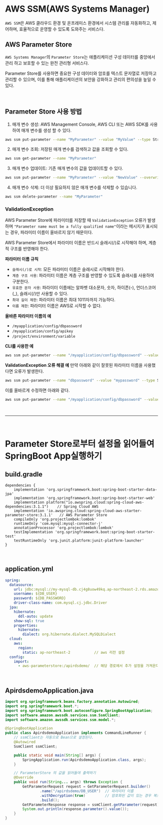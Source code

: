 # AWS SSM(AWS Systems Manager)
`AWS SSM`은 AWS 클라우드 환경 및 온프레미스 환경에서 시스템 관리를 자동화하고, 제어하며, 효율적으로 운영할 수 있도록 도와주는 서비스다. 

## AWS Parameter Store
`AWS Systems Manager`의 `Parameter Store`는 애플리케이션 구성 데이터를 중앙에서 관리 하고 보호할 수 있는 완전 관리형 서비스다. 

Parameter Store를 사용하면 중요한 구성 데이터와 암호를 텍스트 문자열로 저장하고 관리할 수 있으며, 이를 통해 애플리케이션의 보안을 강화하고 관리의 편의성을 높일 수 있다.

<br>

## Parameter Store 사용 방법
1. 매개 변수 생성: AWS Management Console, AWS CLI 또는 AWS SDK를 사용하여 매개 변수를 생성 할 수 있다.
```bash
aws ssm put-parameter --name "MyParameter" --value "MyValue" --type String
```

2. 매개 변수 조회: 저장된 매개 변수를 검색하고 값을 조회할 수 있다.
```bash
aws ssm get-parameter --name "MyParameter"
```

3. 매개 변수 업데이트: 기존 매개 변수의 값을 업데이트할 수 있다.
```bash
aws ssm put-parameter --name "MyParameter" --value "NewValue" --overwrite
```

4. 매개 변수 삭제: 더 이상 필요하지 않은 매개 변수를 삭제할 수 있습니다.
```bash  
aws ssm delete-parameter --name "MyParameter"
```

### ValidationException
AWS Parameter Store에 파라미터를 저장할 때 `ValidationException` 오류가 발생하며 `"Parameter name must be a fully qualified name"`이라는 메시지가 표시되는 경우, 파라미터 이름이 올바르지 않기 때문이다. 

AWS Parameter Store에서 파라미터 이름은 반드시 슬래시(/)로 시작해야 하며, 계층적 구조를 반영해야 한다.

**파라미터 이름 규칙**
  - `슬래시(/)로 시작`: 모든 파라미터 이름은 슬래시로 시작해야 한다.
  - `계층 구조 사용`: 파라미터 이름은 계층 구조를 반영할 수 있도록 슬래시를 사용하여 구분한다.
  - `유효한 문자 사용`: 파라미터 이름에는 알파벳 대소문자, 숫자, 하이픈(-), 언더스코어(_), 슬래시(/)만 사용할 수 있다.
  - `최대 길이 제한`: 파라미터 이름은 최대 1011자까지 가능하다.
  - `이름 제한`: 파라미터 이름은 AWS로 시작할 수 없다.

**올바른 파라미터 이름의 예**
  - `/myapplication/config/dbpassword`
  - `/myapplication/config/apikey`
  - `/project/environment/variable`

**CLI를 사용한 예**
```bash
aws ssm put-parameter --name "/myapplication/config/dbpassword" --value "mypassword" --type SecureString
```

**ValidationException 오류 해결 예**
만약 아래와 같이 잘못된 파라미터 이름을 사용했다면 오류가 발생한다.
```bash
aws ssm put-parameter --name "dbpassword" --value "mypassword" --type SecureString
```
이를 올바르게 수정하면 아래와 같다.
```bash
aws ssm put-parameter --name "/myapplication/config/dbpassword" --value "mypassword" --type SecureString
```

<br>

---

<br>

# Parameter Store로부터 설정을 읽어들여 SpringBoot App실행하기

## build.gradle
```
dependencies {
    implementation 'org.springframework.boot:spring-boot-starter-data-jpa'
    implementation 'org.springframework.boot:spring-boot-starter-web'
    implementation platform("io.awspring.cloud:spring-cloud-aws-dependencies:3.1.1")    // Spring Cloud AWS
    implementation 'io.awspring.cloud:spring-cloud-aws-starter-parameter-store:3.1.1'   // AWS Parameter Store
    compileOnly 'org.projectlombok:lombok'
    runtimeOnly 'com.mysql:mysql-connector-j'
    annotationProcessor 'org.projectlombok:lombok'
    testImplementation 'org.springframework.boot:spring-boot-starter-test'
    testRuntimeOnly 'org.junit.platform:junit-platform-launcher'
}
```

<br>

## application.yml
```yaml
spring:
  datasource:
    url: jdbc:mysql://my-mysql-db.cj4g8uow49kq.ap-northeast-2.rds.amazonaws.com:3306/mydatabase
    username: ${DB_USER}
    password: ${DB_PASSWORD}
    driver-class-name: com.mysql.cj.jdbc.Driver
  jpa:
    hibernate:
      ddl-auto: update
    show-sql: true
    properties:
      hibernate:
        dialect: org.hibernate.dialect.MySQLDialect
  cloud:
    aws:
      region:
        static: ap-northeast-2           // aws 리전 설정
  config:
    import:
      - aws-parameterstore:/apirdsdemo/  // 해당 경로에서 추가 설정을 가져온다.
```

<br>

## ApirdsdemoApplication.java
```java
import org.springframework.beans.factory.annotation.Autowired;
import org.springframework.boot.*;
import org.springframework.boot.autoconfigure.SpringBootApplication;
import software.amazon.awssdk.services.ssm.SsmClient;
import software.amazon.awssdk.services.ssm.model.*;

@SpringBootApplication
public class ApirdsdemoApplication implements CommandLineRunner {
    // ssmClient는 자동으로 Bean으로 설정된다.
    @Autowired
    SsmClient ssmClient;

    public static void main(String[] args) {
        SpringApplication.run(ApirdsdemoApplication.class, args);
    }

    // ParameterStore 의 값을 읽어들여 출력하기
    @Override
    public void run(String... args) throws Exception {
        GetParameterRequest request = GetParameterRequest.builder()       // 특정 매개변수 요청
                .name("/apirdsdemo/DB_USER")  // 파라미터 이름
                .withDecryption(true)         // 암호화된 값이 있는 경우 복호화
                .build();
        GetParameterResponse response = ssmClient.getParameter(request);  // 위에서 요청한 파라미터의 값을 가져옴
        System.out.println(response.parameter().value());
    }
}
```
